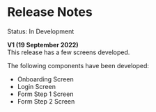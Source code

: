 # Release Notes

Status: In Development

**V1 (19 September 2022)**\
This release has a few screens developed.

The following components have been developed:
- Onboarding Screen
- Login Screen
- Form Step 1 Screen
- Form Step 2 Screen



